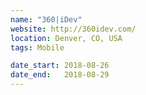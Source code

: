 ```yaml
---
name: "360|iDev"
website: http://360idev.com/
location: Denver, CO, USA
tags: Mobile

date_start: 2018-08-26
date_end:   2018-08-29
---
```

